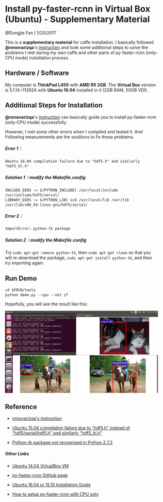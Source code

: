 # Install py-faster-rcnn in Virtual Box (Ubuntu) -  Supplementary Material 
@Dongjie Fan | 1/20/2017

This is a **supplementary material** for caffe installation. I basically followed **@nmonarizqa**'s [instruction](https://github.com/nmonarizqa/mHealth/blob/master/install-py-faster-rcnn-vbox-ubuntu.md) and took some additional steps to solve the problems I met during my own caffe and other parts of py-faster-rcnn (only-CPU mode) installation process.

## **Hardware / Software**

My computer is **ThinkPad L450** with **AMD R5 2GB**. The **Virtual Box** version is  5.1.14 r112924 with **Ubuntu 16.04** installed in it (2GB RAM, 50GB VDI). 



## **Additional Steps for Installation**

**@nmonarizqa**'s [instruction](https://github.com/nmonarizqa/mHealth/blob/master/install-py-faster-rcnn-vbox-ubuntu.md) can basically guide you to install py-faster-rcnn (only-CPU mode) successfully. 

However, I met some other errors when I compiled and tested it. And Following measurements are the soultions to fix those problems.

##### Error 1：

```
Ubuntu 16.04 compilation failure due to "hdf5.h" and similarly "hdf5_hl.h"
```
##### Solution 1：modify the Makefile.config

```
INCLUDE_DIRS := $(PYTHON_INCLUDE) /usr/local/include /usr/include/hdf5/serial/
LIBRARY_DIRS := $(PYTHON_LIB) xcd /usr/local/lib /usr/lib /usr/lib/x86_64-linux-gnu/hdf5/serial/
```



##### Error 2：
```
ImportError: python-tk package
```
##### Solution 2：modify the Makefile.config

Try `sudo apt-get remove python-tk`, then `sudo apt-get clean` so that you will re-download the package, `sudo apt-get install python-tk`, and then try importing again. 



## **Run Demo**

```
cd $FRCN/tools
python demo.py --cpu --net zf
```

 Hopefully, you will see the result like this:

![demo_result](./demo_result.png)



## Reference
- [nmonarizqa's instruction](https://github.com/nmonarizqa/mHealth/blob/master/install-py-faster-rcnn-vbox-ubuntu.md)

- [Ubuntu 15.04 compilation failure due to "hdf5.h" instead of "hdf5/serial/hdf5.h" and similarly "hdf5_hl.h"](https://github.com/BVLC/caffe/issues/2690)

- [Python-tk package not recognized in Python 2.7.3](http://stackoverflow.com/questions/11043844/python-tk-package-not-recognized-in-python-2-7-3)


##### **Other Links**

- [Ubuntu 14.04 VirtualBox VM](https://github.com/BVLC/caffe/wiki/Ubuntu-14.04-VirtualBox-VM)

- [py-faster-rcnn GitHub page](https://github.com/rbgirshick/py-faster-rcnn)

- [Ubuntu 16.04 or 15.10 Installation Guide](https://github.com/BVLC/caffe/wiki/Ubuntu-16.04-or-15.10-Installation-Guide)

- [How to setup py-faster-rcnn with CPU only](https://github.com/rbgirshick/py-faster-rcnn/issues/123)


